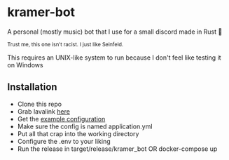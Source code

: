 # kramer-bot
A personal (mostly music) bot that I use for a small discord made in Rust 🦀

<sup>Trust me, this one isn't racist. I just like Seinfeld.</sup>

This requires an UNIX-like system to run because I don't feel like testing it on Windows
## Installation

 - Clone this repo
 - Grab lavalink [here](https://github.com/freyacodes/Lavalink)
 - Get the [example configuration](https://github.com/freyacodes/Lavalink/blob/master/LavalinkServer/application.yml.example)
 - Make sure the config is named application.yml
 - Put all that crap into the working directory
 - Configure the .env to your liking
 -	Run the release in target/release/kramer_bot OR docker-compose up

